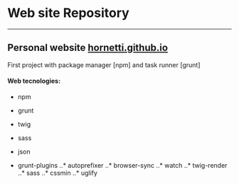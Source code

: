 # Web site Repository
---
## Personal website [hornetti.github.io]

First project with package manager [npm] and task runner [grunt]

#### Web tecnologies: 
* npm
* grunt
* twig
* sass
* json

* grunt-plugins
	..* autoprefixer
	..* browser-sync
	..* watch
	..* twig-render
	..* sass
	..* cssmin
	..* uglify

[hornetti.github.io]: https://hornetti.github.io/website/build/